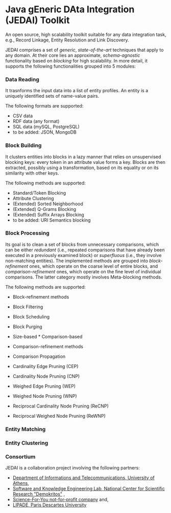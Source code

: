 # Java gEneric DAta Integration (JEDAI) Toolkit
An open source, high scalability toolkit suitable for any data integration task, e.g., Record Linkage, Entity Resolution and Link Discovery.

JEDAI comprises a set of *generic*, *state-of-the-art* techniques that apply to any domain. At their core lies an approximate, *schema-agnostic* functionality based on *blocking* for high scalability. In more detail, it supports the following functionalities grouped into 5 modules:

### Data Reading 
It trasnforms the input data into a list of entity profiles. An entity is a uniquely identified sets of name-value pairs. 

The following formats are supported:
 * CSV data
 * RDF data (any format)
 * SQL data (mySQL, PostgreSQL)
 * to be added: JSON, MongoDB
  
### Block Building 
It clusters entities into blocks in a lazy manner that relies on unsupervised blocking keys: every token in an attribute value forms a key. Blocks are then extracted, possibly using a transformation, based on its equality or on its similarity with other keys.

The following methods are supported:
 * Standard/Token Blocking
 * Attribute Clustering
 * (Extended) Sorted Neighborhood
 * (Extended) Q-Grams Blocking
 * (Extended) Suffix Arrays Blocking
 * to be added: URI Semantics blocking

### Block Processing
Its goal is to clean a set of blocks from unnecessary comparisons, which can be either *redundant* (i.e., repeated comparisons that have already been executed in a previously examined block) or *superfluous* (i.e., they involve non-matching entities).
The implemented methods are grouped into *block-refinement* ones, which operate on the coarse level of entire blocks, and *comparison-refinement* ones, which operate on the fine level of individual comparisons. The latter category mostly involves Meta-blocking methods.

The following methods are supported:
* Block-refinement methods
 *  Block Filtering
 *  Block Scheduling
 *  Block Purging
   * Size-based
    * Comparison-based
   
* Comparison-refinement methods
 * Comparison Propagation
 * Cardinality Edge Pruning (CEP)
 * Cardinality Node Pruning (CNP)
 * Weighed Edge Pruning (WEP)
 * Weighed Node Pruning (WNP)
 * Reciprocal Cardinality Node Pruning (ReCNP)
 * Reciprocal Weighed Node Pruning (ReWNP)

### Entity Matching

### Entity Clustering

### Consortium

JEDAI is a collaboration project involving the following partners:
* [Department of Informations and Telecommunications, University of Athens](http://www.di.uoa.gr),
* [Software and Knowledge Engineering Lab, National Center for Scientific Research "Demokritos"](https://www.iit.demokritos.gr/skel) ,
* [Science-For-You not-for-profit company](http://www.scify.gr/site/en) and, 
* [LIPADE, Paris Descartes University](http://lipade.mi.parisdescartes.fr)
